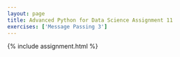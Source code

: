 ```yaml
---
layout: page
title: Advanced Python for Data Science Assignment 11
exercises: ['Message Passing 3']
---
```


{% include assignment.html %}

